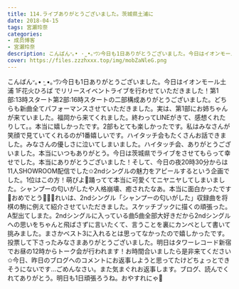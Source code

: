 ```yaml
---
title: 114.ライブありがとうございました。茨城県土浦に
date: 2018-04-15
tags: 宮瀬玲奈
categories: 
- 成员博客
- 宮瀬玲奈
description: こんばんᐡ｡• ·̫ •｡ᐡﾜﾝ今日も1日ありがとうございました。今日はイオンモール土浦 1F花火ひろば でリリースイベントライブを行わせていただきました！第1部:13時スタート第2部:16時スタートの二部構成ありがとうご...
cover: https://files.zzzhxxx.top/img/mobZaNleG.png 
---
```


こんばんᐡ｡• ·̫ •｡ᐡﾜﾝ今日も1日ありがとうございました。今日はイオンモール土浦 1F花火ひろば でリリースイベントライブを行わせていただきました！第1部:13時スタート第2部:16時スタートの二部構成ありがとうございました。どちらも新曲全てパフォーマンスさせていただきました。実は、第1部にお姉ちゃんが来ていました。福岡から来てくれました。終わってLINEがきて、感想くれたりして。。本当に嬉しかったです。2部もとても楽しかったです。私はみなさんが笑顔で見ていてくれるのが1番嬉しいです。ハイタッチ会もたくさんお話できました。みなさんの優しさに泣いてしまいました。ハイタッチ会、ありがとうございました。本当にいつもありがとう。今日は茨城県でライブをさせてもらって幸せでした。本当にありがとうございました！そして、今日の夜20時30分からは11人SHOWROOM配信でした✩2ndシングルの魅力をアピールするという企画でした。1位はこの方！萌ぴよ💓踊ってて本当に可愛くてニヤニヤしてしまいました。シャンプーの匂いがしたや人格崩壊、癒されたなあ。本当に面白かったです💓おめでとう🎊🎉🎉れいは、2ndシングル「シャンプーの匂いがした」収録曲を将棋の駒に例えて紹介させていただきました。スケッチブックに描くの頑張った。A型出てしまた。2ndシングルに入っている曲5曲全部大好きだから2ndシングルへの思いをちゃんと飛ばさずに言いたくて、言うことを裏にカンペとして書いて挑みました。まさかベスト3に入れるとは思ってなかったので嬉しかったです。投票して下さったみなさまありがとうございました。明日はタワーレコード新宿でお昼の12時からトーク会が行われます！お時間合いましたら是非来てください✩今日、昨日のブログへのコメントにお返事しようと思ってたけどちょっとできそうにないです...ごめんなさい。また気まぐれお返事します。ブログ、読んでくれてありがとう。明日も1日頑張ろうね。おやすれにゃ💓


